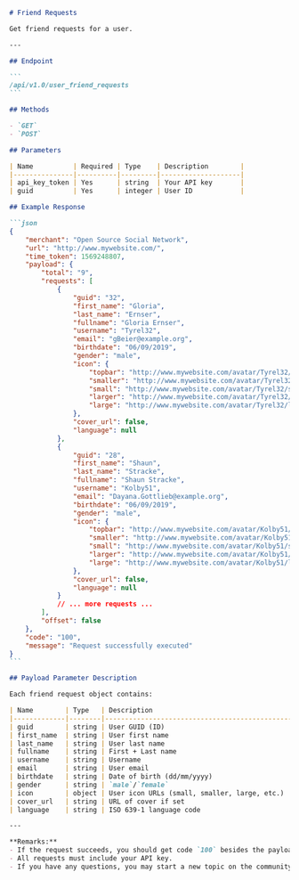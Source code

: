 ````markdown name=docs/endpoints/user_friend_requests.md
# Friend Requests

Get friend requests for a user.

---

## Endpoint

```
/api/v1.0/user_friend_requests
```

## Methods

- `GET`
- `POST`

## Parameters

| Name          | Required | Type    | Description        |
|---------------|----------|---------|--------------------|
| api_key_token | Yes      | string  | Your API key       |
| guid          | Yes      | integer | User ID            |

## Example Response

```json
{
    "merchant": "Open Source Social Network",
    "url": "http://www.mywebsite.com/",
    "time_token": 1569248807,
    "payload": {
        "total": "9",
        "requests": [
            {
                "guid": "32",
                "first_name": "Gloria",
                "last_name": "Ernser",
                "fullname": "Gloria Ernser",
                "username": "Tyrel32",
                "email": "gBeier@example.org",
                "birthdate": "06/09/2019",
                "gender": "male",
                "icon": {
                    "topbar": "http://www.mywebsite.com/avatar/Tyrel32/topbar/e857e6e8a0c21d69a71f8470c8755232.jpeg",
                    "smaller": "http://www.mywebsite.com/avatar/Tyrel32/smaller/5a9ed4e28c259f3bf6e3861210a697ae.jpeg",
                    "small": "http://www.mywebsite.com/avatar/Tyrel32/small/3e878131e2c154c47e21bd29b94d3f00.jpeg",
                    "larger": "http://www.mywebsite.com/avatar/Tyrel32/larger/9019792ce5a39564a31b69a9773c556f.jpeg",
                    "large": "http://www.mywebsite.com/avatar/Tyrel32/large/6d3ea442868f2fc196a9605b358e5c26.jpeg"
                },
                "cover_url": false,
                "language": null
            },
            {
                "guid": "28",
                "first_name": "Shaun",
                "last_name": "Stracke",
                "fullname": "Shaun Stracke",
                "username": "Kolby51",
                "email": "Dayana.Gottlieb@example.org",
                "birthdate": "06/09/2019",
                "gender": "male",
                "icon": {
                    "topbar": "http://www.mywebsite.com/avatar/Kolby51/topbar/cec7c33bd14ad1bc7494f7136d21d113.jpeg",
                    "smaller": "http://www.mywebsite.com/avatar/Kolby51/smaller/50b51920fb50eb7dc34f564f82703712.jpeg",
                    "small": "http://www.mywebsite.com/avatar/Kolby51/small/507b79e629592d33a9aa56626c2415e3.jpeg",
                    "larger": "http://www.mywebsite.com/avatar/Kolby51/larger/8da158846dcd0ee43836d4f725b409cd.jpeg",
                    "large": "http://www.mywebsite.com/avatar/Kolby51/large/b8f05c23726d062393437722a41b16be.jpeg"
                },
                "cover_url": false,
                "language": null
            }
            // ... more requests ...
        ],
        "offset": false
    },
    "code": "100",
    "message": "Request successfully executed"
}
```

## Payload Parameter Description

Each friend request object contains:

| Name        | Type   | Description                                         |
|-------------|--------|-----------------------------------------------------|
| guid        | string | User GUID (ID)                                      |
| first_name  | string | User first name                                     |
| last_name   | string | User last name                                      |
| fullname    | string | First + Last name                                   |
| username    | string | Username                                            |
| email       | string | User email                                          |
| birthdate   | string | Date of birth (dd/mm/yyyy)                          |
| gender      | string | `male`/`female`                                     |
| icon        | object | User icon URLs (small, smaller, large, etc.)        |
| cover_url   | string | URL of cover if set                                 |
| language    | string | ISO 639-1 language code                             |

---

**Remarks:**
- If the request succeeds, you should get code `100` besides the payload.
- All requests must include your API key.
- If you have any questions, you may start a new topic on the community.
````
